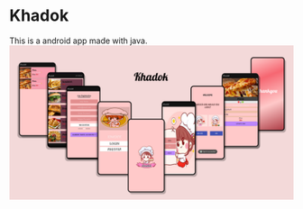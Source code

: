 # Khadok
This is a android app made with java.
![image_alt](https://github.com/fathmakhatunmim/Khadok/blob/856b2b5f6520275a3723cc257b9a81bb0c1988a1/khadok.png)
